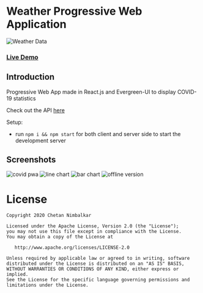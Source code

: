 
# Weather Progressive Web Application
![Weather Data](https://i.imgur.com/3csowzj.png)

### [Live Demo](https://tender-noyce-3fd95a.netlify.app/)

## Introduction

Progressive Web App made in React.js and Evergreen-UI to display COVID-19 statistics 

Check out the API [here](https://covid19.mathdro.id/api/daily)

Setup:
- run ```npm i && npm start``` for both client and server side to start the development server

## Screenshots 

<p float='left'>
   <img src='https://i.imgur.com/4gnQOhI.png' alt='covid pwa'/> 
   <img src='https://i.imgur.com/tA7Fmdv.png' alt='line chart'/> 
   <img src='https://i.imgur.com/BoPNTn6.png' alt='bar chart'/>
   <img src='https://i.imgur.com/B4n9vAn.png' alt='offline version'/>
</p>

# License

    Copyright 2020 Chetan Nimbalkar 

    Licensed under the Apache License, Version 2.0 (the "License");
    you may not use this file except in compliance with the License.
    You may obtain a copy of the License at

       http://www.apache.org/licenses/LICENSE-2.0

    Unless required by applicable law or agreed to in writing, software
    distributed under the License is distributed on an "AS IS" BASIS,
    WITHOUT WARRANTIES OR CONDITIONS OF ANY KIND, either express or implied.
    See the License for the specific language governing permissions and
    limitations under the License. 


 
